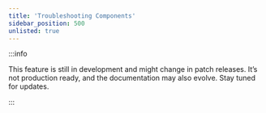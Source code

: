 ```yaml
---
title: 'Troubleshooting Components'
sidebar_position: 500
unlisted: true
---
```


:::info

This feature is still in development and might change in patch releases. It’s not production ready, and the documentation may also evolve. Stay tuned for updates.

:::